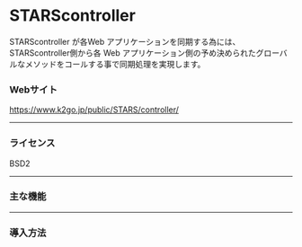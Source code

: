 # STARScontroller
STARScontroller が各Web アプリケーションを同期する為には、STARScontroller側から各 Web アプリケーション側の予め決められたグローバルなメソッドをコールする事で同期処理を実現します。


### Webサイト
https://www.k2go.jp/public/STARS/controller/

------------

### ライセンス

BSD2

------------

### 主な機能

------------

### 導入方法